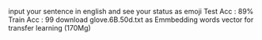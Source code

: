 input your sentence  in english and see your status as emoji
Test Acc : 89%
Train Acc : 99
download glove.6B.50d.txt as Emmbedding words vector for transfer learning (170Mg)
